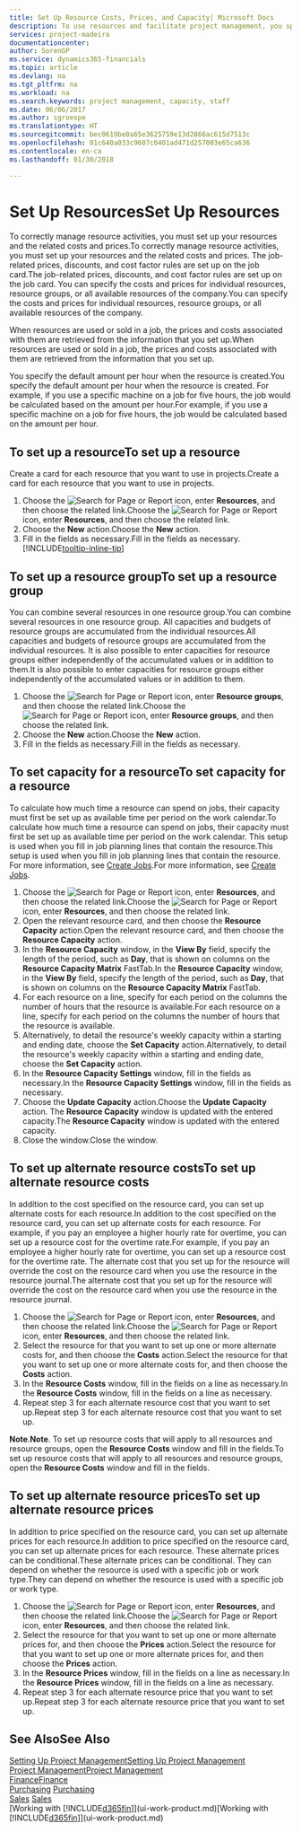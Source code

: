 ```yaml
---
title: Set Up Resource Costs, Prices, and Capacity| Microsoft Docs
description: To use resources and facilitate project management, you specify costs and prices for individual resources or resource groups, and set the resource capacity.
services: project-madeira
documentationcenter: 
author: SorenGP
ms.service: dynamics365-financials
ms.topic: article
ms.devlang: na
ms.tgt_pltfrm: na
ms.workload: na
ms.search.keywords: project management, capacity, staff
ms.date: 06/06/2017
ms.author: sgroespe
ms.translationtype: HT
ms.sourcegitcommit: bec0619be0a65e3625759e13d2866ac615d7513c
ms.openlocfilehash: 01c640a033c9607c0401ad471d257003e65ca636
ms.contentlocale: en-ca
ms.lasthandoff: 01/30/2018

---
```

# <a name="set-up-resources"></a><span data-ttu-id="b11e9-103">Set Up Resources</span><span class="sxs-lookup"><span data-stu-id="b11e9-103">Set Up Resources</span></span>
<span data-ttu-id="b11e9-104">To correctly manage resource activities, you must set up your resources and the related costs and prices.</span><span class="sxs-lookup"><span data-stu-id="b11e9-104">To correctly manage resource activities, you must set up your resources and the related costs and prices.</span></span> <span data-ttu-id="b11e9-105">The job-related prices, discounts, and cost factor rules are set up on the job card.</span><span class="sxs-lookup"><span data-stu-id="b11e9-105">The job-related prices, discounts, and cost factor rules are set up on the job card.</span></span> <span data-ttu-id="b11e9-106">You can specify the costs and prices for individual resources, resource groups, or all available resources of the company.</span><span class="sxs-lookup"><span data-stu-id="b11e9-106">You can specify the costs and prices for individual resources, resource groups, or all available resources of the company.</span></span>

<span data-ttu-id="b11e9-107">When resources are used or sold in a job, the prices and costs associated with them are retrieved from the information that you set up.</span><span class="sxs-lookup"><span data-stu-id="b11e9-107">When resources are used or sold in a job, the prices and costs associated with them are retrieved from the information that you set up.</span></span>

<span data-ttu-id="b11e9-108">You specify the default amount per hour when the resource is created.</span><span class="sxs-lookup"><span data-stu-id="b11e9-108">You specify the default amount per hour when the resource is created.</span></span> <span data-ttu-id="b11e9-109">For example, if you use a specific machine on a job for five hours, the job would be calculated based on the amount per hour.</span><span class="sxs-lookup"><span data-stu-id="b11e9-109">For example, if you use a specific machine on a job for five hours, the job would be calculated based on the amount per hour.</span></span>

## <a name="to-set-up-a-resource"></a><span data-ttu-id="b11e9-110">To set up a resource</span><span class="sxs-lookup"><span data-stu-id="b11e9-110">To set up a resource</span></span>
<span data-ttu-id="b11e9-111">Create a card for each resource that you want to use in projects.</span><span class="sxs-lookup"><span data-stu-id="b11e9-111">Create a card for each resource that you want to use in projects.</span></span>

1. <span data-ttu-id="b11e9-112">Choose the ![Search for Page or Report](media/ui-search/search_small.png "Search for Page or Report icon") icon, enter **Resources**, and then choose the related link.</span><span class="sxs-lookup"><span data-stu-id="b11e9-112">Choose the ![Search for Page or Report](media/ui-search/search_small.png "Search for Page or Report icon") icon, enter **Resources**, and then choose the related link.</span></span>
2. <span data-ttu-id="b11e9-113">Choose the **New** action.</span><span class="sxs-lookup"><span data-stu-id="b11e9-113">Choose the **New** action.</span></span>
3. <span data-ttu-id="b11e9-114">Fill in the fields as necessary.</span><span class="sxs-lookup"><span data-stu-id="b11e9-114">Fill in the fields as necessary.</span></span> [!INCLUDE[tooltip-inline-tip](includes/tooltip-inline-tip_md.md)]  

## <a name="to-set-up-a-resource-group"></a><span data-ttu-id="b11e9-115">To set up a resource group</span><span class="sxs-lookup"><span data-stu-id="b11e9-115">To set up a resource group</span></span>
<span data-ttu-id="b11e9-116">You can combine several resources in one resource group.</span><span class="sxs-lookup"><span data-stu-id="b11e9-116">You can combine several resources in one resource group.</span></span> <span data-ttu-id="b11e9-117">All capacities and budgets of resource groups are accumulated from the individual resources.</span><span class="sxs-lookup"><span data-stu-id="b11e9-117">All capacities and budgets of resource groups are accumulated from the individual resources.</span></span> <span data-ttu-id="b11e9-118">It is also possible to enter capacities for resource groups either independently of the accumulated values or in addition to them.</span><span class="sxs-lookup"><span data-stu-id="b11e9-118">It is also possible to enter capacities for resource groups either independently of the accumulated values or in addition to them.</span></span>

1. <span data-ttu-id="b11e9-119">Choose the ![Search for Page or Report](media/ui-search/search_small.png "Search for Page or Report icon") icon, enter **Resource groups**, and then choose the related link.</span><span class="sxs-lookup"><span data-stu-id="b11e9-119">Choose the ![Search for Page or Report](media/ui-search/search_small.png "Search for Page or Report icon") icon, enter **Resource groups**, and then choose the related link.</span></span>
2. <span data-ttu-id="b11e9-120">Choose the **New** action.</span><span class="sxs-lookup"><span data-stu-id="b11e9-120">Choose the **New** action.</span></span>
3. <span data-ttu-id="b11e9-121">Fill in the fields as necessary.</span><span class="sxs-lookup"><span data-stu-id="b11e9-121">Fill in the fields as necessary.</span></span>

## <a name="to-set-capacity-for-a-resource"></a><span data-ttu-id="b11e9-122">To set capacity for a resource</span><span class="sxs-lookup"><span data-stu-id="b11e9-122">To set capacity for a resource</span></span>
<span data-ttu-id="b11e9-123">To calculate how much time a resource can spend on jobs, their capacity must first be set up as available time per period on the work calendar.</span><span class="sxs-lookup"><span data-stu-id="b11e9-123">To calculate how much time a resource can spend on jobs, their capacity must first be set up as available time per period on the work calendar.</span></span> <span data-ttu-id="b11e9-124">This setup is used when you fill in job planning lines that contain the resource.</span><span class="sxs-lookup"><span data-stu-id="b11e9-124">This setup is used when you fill in job planning lines that contain the resource.</span></span> <span data-ttu-id="b11e9-125">For more information, see [Create Jobs](projects-how-create-jobs.md).</span><span class="sxs-lookup"><span data-stu-id="b11e9-125">For more information, see [Create Jobs](projects-how-create-jobs.md).</span></span>

1. <span data-ttu-id="b11e9-126">Choose the ![Search for Page or Report](media/ui-search/search_small.png "Search for Page or Report icon") icon, enter **Resources**, and then choose the related link.</span><span class="sxs-lookup"><span data-stu-id="b11e9-126">Choose the ![Search for Page or Report](media/ui-search/search_small.png "Search for Page or Report icon") icon, enter **Resources**, and then choose the related link.</span></span>
2. <span data-ttu-id="b11e9-127">Open the relevant resource card, and then choose the **Resource Capacity** action.</span><span class="sxs-lookup"><span data-stu-id="b11e9-127">Open the relevant resource card, and then choose the **Resource Capacity** action.</span></span>
3. <span data-ttu-id="b11e9-128">In the **Resource Capacity** window, in the **View By** field, specify the length of the period, such as **Day**, that is shown on columns on the **Resource Capacity Matrix** FastTab.</span><span class="sxs-lookup"><span data-stu-id="b11e9-128">In the **Resource Capacity** window, in the **View By** field, specify the length of the period, such as **Day**, that is shown on columns on the **Resource Capacity Matrix** FastTab.</span></span>
4. <span data-ttu-id="b11e9-129">For each resource on a line, specify for each period on the columns the number of hours that the resource is available.</span><span class="sxs-lookup"><span data-stu-id="b11e9-129">For each resource on a line, specify for each period on the columns the number of hours that the resource is available.</span></span>
5. <span data-ttu-id="b11e9-130">Alternatively, to detail the resource's weekly capacity within a starting and ending date, choose the **Set Capacity** action.</span><span class="sxs-lookup"><span data-stu-id="b11e9-130">Alternatively, to detail the resource's weekly capacity within a starting and ending date, choose the **Set Capacity** action.</span></span>
6. <span data-ttu-id="b11e9-131">In the **Resource Capacity Settings** window, fill in the fields as necessary.</span><span class="sxs-lookup"><span data-stu-id="b11e9-131">In the **Resource Capacity Settings** window, fill in the fields as necessary.</span></span>
7. <span data-ttu-id="b11e9-132">Choose the **Update Capacity** action.</span><span class="sxs-lookup"><span data-stu-id="b11e9-132">Choose the **Update Capacity** action.</span></span> <span data-ttu-id="b11e9-133">The **Resource Capacity** window is updated with the entered capacity.</span><span class="sxs-lookup"><span data-stu-id="b11e9-133">The **Resource Capacity** window is updated with the entered capacity.</span></span>
8. <span data-ttu-id="b11e9-134">Close the window.</span><span class="sxs-lookup"><span data-stu-id="b11e9-134">Close the window.</span></span>

## <a name="to-set-up-alternate-resource-costs"></a><span data-ttu-id="b11e9-135">To set up alternate resource costs</span><span class="sxs-lookup"><span data-stu-id="b11e9-135">To set up alternate resource costs</span></span>
<span data-ttu-id="b11e9-136">In addition to the cost specified on the resource card, you can set up alternate costs for each resource.</span><span class="sxs-lookup"><span data-stu-id="b11e9-136">In addition to the cost specified on the resource card, you can set up alternate costs for each resource.</span></span> <span data-ttu-id="b11e9-137">For example, if you pay an employee a higher hourly rate for overtime, you can set up a resource cost for the overtime rate.</span><span class="sxs-lookup"><span data-stu-id="b11e9-137">For example, if you pay an employee a higher hourly rate for overtime, you can set up a resource cost for the overtime rate.</span></span> <span data-ttu-id="b11e9-138">The alternate cost that you set up for the resource will override the cost on the resource card when you use the resource in the resource journal.</span><span class="sxs-lookup"><span data-stu-id="b11e9-138">The alternate cost that you set up for the resource will override the cost on the resource card when you use the resource in the resource journal.</span></span>

1. <span data-ttu-id="b11e9-139">Choose the ![Search for Page or Report](media/ui-search/search_small.png "Search for Page or Report icon") icon, enter **Resources**, and then choose the related link.</span><span class="sxs-lookup"><span data-stu-id="b11e9-139">Choose the ![Search for Page or Report](media/ui-search/search_small.png "Search for Page or Report icon") icon, enter **Resources**, and then choose the related link.</span></span>  
2. <span data-ttu-id="b11e9-140">Select the resource for that you want to set up one or more alternate costs for, and then choose the **Costs** action.</span><span class="sxs-lookup"><span data-stu-id="b11e9-140">Select the resource for that you want to set up one or more alternate costs for, and then choose the **Costs** action.</span></span>  
3. <span data-ttu-id="b11e9-141">In the **Resource Costs** window, fill in the fields on a line as necessary.</span><span class="sxs-lookup"><span data-stu-id="b11e9-141">In the **Resource Costs** window, fill in the fields on a line as necessary.</span></span>  
4. <span data-ttu-id="b11e9-142">Repeat step 3 for each alternate resource cost that you want to set up.</span><span class="sxs-lookup"><span data-stu-id="b11e9-142">Repeat step 3 for each alternate resource cost that you want to set up.</span></span>

<span data-ttu-id="b11e9-143">**Note**.</span><span class="sxs-lookup"><span data-stu-id="b11e9-143">**Note**.</span></span> <span data-ttu-id="b11e9-144">To set up resource costs that will apply to all resources and resource groups, open the **Resource Costs** window and fill in the fields.</span><span class="sxs-lookup"><span data-stu-id="b11e9-144">To set up resource costs that will apply to all resources and resource groups, open the **Resource Costs** window and fill in the fields.</span></span>

## <a name="to-set-up-alternate-resource-prices"></a><span data-ttu-id="b11e9-145">To set up alternate resource prices</span><span class="sxs-lookup"><span data-stu-id="b11e9-145">To set up alternate resource prices</span></span>
<span data-ttu-id="b11e9-146">In addition to price specified on the resource card, you can set up alternate prices for each resource.</span><span class="sxs-lookup"><span data-stu-id="b11e9-146">In addition to price specified on the resource card, you can set up alternate prices for each resource.</span></span> <span data-ttu-id="b11e9-147">These alternate prices can be conditional.</span><span class="sxs-lookup"><span data-stu-id="b11e9-147">These alternate prices can be conditional.</span></span> <span data-ttu-id="b11e9-148">They can depend on whether the resource is used with a specific job or work type.</span><span class="sxs-lookup"><span data-stu-id="b11e9-148">They can depend on whether the resource is used with a specific job or work type.</span></span>

1. <span data-ttu-id="b11e9-149">Choose the ![Search for Page or Report](media/ui-search/search_small.png "Search for Page or Report icon") icon, enter **Resources**, and then choose the related link.</span><span class="sxs-lookup"><span data-stu-id="b11e9-149">Choose the ![Search for Page or Report](media/ui-search/search_small.png "Search for Page or Report icon") icon, enter **Resources**, and then choose the related link.</span></span>
2. <span data-ttu-id="b11e9-150">Select the resource for that you want to set up one or more alternate prices for, and then choose the **Prices** action.</span><span class="sxs-lookup"><span data-stu-id="b11e9-150">Select the resource for that you want to set up one or more alternate prices for, and then choose the **Prices** action.</span></span>
3. <span data-ttu-id="b11e9-151">In the **Resource Prices** window, fill in the fields on a line as necessary.</span><span class="sxs-lookup"><span data-stu-id="b11e9-151">In the **Resource Prices** window, fill in the fields on a line as necessary.</span></span>
4. <span data-ttu-id="b11e9-152">Repeat step 3 for each alternate resource price that you want to set up.</span><span class="sxs-lookup"><span data-stu-id="b11e9-152">Repeat step 3 for each alternate resource price that you want to set up.</span></span>

## <a name="see-also"></a><span data-ttu-id="b11e9-153">See Also</span><span class="sxs-lookup"><span data-stu-id="b11e9-153">See Also</span></span>
[<span data-ttu-id="b11e9-154">Setting Up Project Management</span><span class="sxs-lookup"><span data-stu-id="b11e9-154">Setting Up Project Management</span></span>](projects-setup-projects.md)  
[<span data-ttu-id="b11e9-155">Project Management</span><span class="sxs-lookup"><span data-stu-id="b11e9-155">Project Management</span></span>](projects-manage-projects.md)  
[<span data-ttu-id="b11e9-156">Finance</span><span class="sxs-lookup"><span data-stu-id="b11e9-156">Finance</span></span>](finance.md)  
<span data-ttu-id="b11e9-157">[Purchasing](purchasing-manage-purchasing.md)       </span><span class="sxs-lookup"><span data-stu-id="b11e9-157">[Purchasing](purchasing-manage-purchasing.md)       </span></span>  
<span data-ttu-id="b11e9-158">[Sales](sales-manage-sales.md)    </span><span class="sxs-lookup"><span data-stu-id="b11e9-158">[Sales](sales-manage-sales.md)    </span></span>  
<span data-ttu-id="b11e9-159">[Working with [!INCLUDE[d365fin](includes/d365fin_md.md)]](ui-work-product.md)</span><span class="sxs-lookup"><span data-stu-id="b11e9-159">[Working with [!INCLUDE[d365fin](includes/d365fin_md.md)]](ui-work-product.md)</span></span>  

